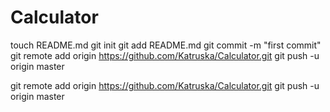 Calculator
==========
touch README.md
git init
git add README.md
git commit -m "first commit"
git remote add origin https://github.com/Katruska/Calculator.git
git push -u origin master

git remote add origin https://github.com/Katruska/Calculator.git
git push -u origin master
